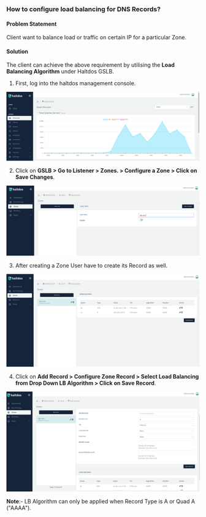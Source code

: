 ### **How to configure load balancing for DNS Records**?

#### **Problem Statement**

Client want to balance load or traffic on certain IP for a particular Zone. 
​
#### **Solution**

The client can achieve the above requirement by utilising the **Load Balancing Algorithm** under Haltdos GSLB.
​
1. First, log into the haltdos management console.

![](/img/gslb/kb/gslb5.1.png)

2. Click on **GSLB > Go to Listener > Zones. > Configure a Zone > Click on Save Changes**. 

![](/img/gslb/kb/gslb5.2.png)

3. After creating a Zone User have to create its Record as well. 

![](/img/gslb/kb/gslb5.3.png)

4. Click on **Add Record > Configure Zone Record > Select Load Balancing from Drop Down LB Algorithm > Click on Save Record**.

![](/img/gslb/kb/gslb5.4.png)

**Note**:- LB Algorithm can only be applied when Record Type is A or Quad A ("AAAA"). 
